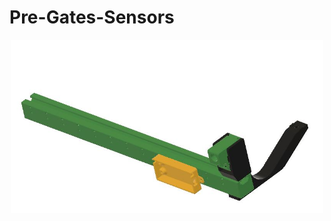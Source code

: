 # **Pre-Gates-Sensors**

<p align=center><img src="Images/Pre-gate-full.JPG" width="500" alt="Pre-gate.JPG"></p>
